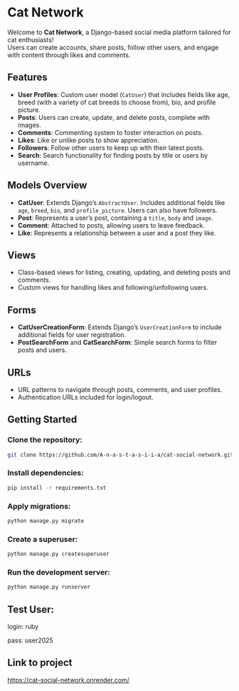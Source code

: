 # Cat Network

Welcome to **Cat Network**, a Django-based social media platform tailored for cat enthusiasts!  
Users can create accounts, share posts, follow other users, and engage with content through likes and comments.

## Features

- **User Profiles**: Custom user model (`CatUser`) that includes fields like age, breed (with a variety of cat breeds to choose from), bio, and profile picture.
- **Posts**: Users can create, update, and delete posts, complete with images.
- **Comments**: Commenting system to foster interaction on posts.
- **Likes**: Like or unlike posts to show appreciation.
- **Followers**: Follow other users to keep up with their latest posts.
- **Search**: Search functionality for finding posts by title or users by username.

## Models Overview

- **CatUser**: Extends Django’s `AbstractUser`. Includes additional fields like `age`, `breed`, `bio`, and `profile_picture`. Users can also have followers.
- **Post**: Represents a user’s post, containing a `title`, `body` and `image`. 
- **Comment**: Attached to posts, allowing users to leave feedback.
- **Like**: Represents a relationship between a user and a post they like.

## Views

- Class-based views for listing, creating, updating, and deleting posts and comments.
- Custom views for handling likes and following/unfollowing users.

## Forms

- **CatUserCreationForm**: Extends Django’s `UserCreationForm` to include additional fields for user registration.
- **PostSearchForm** and **CatSearchForm**: Simple search forms to filter posts and users.

## URLs

- URL patterns to navigate through posts, comments, and user profiles.
- Authentication URLs included for login/logout.

## Getting Started

### Clone the repository:
```sh
git clone https://github.com/A-n-a-s-t-a-s-i-i-a/cat-social-network.git
```

### Install dependencies:
```sh
pip install -r requirements.txt
```

### Apply migrations:
```sh
python manage.py migrate
```

### Create a superuser:
```sh
python manage.py createsuperuser
```

### Run the development server:
```sh
python manage.py runserver
```

## Test User:

login: ruby

pass: user2025


## Link to project
https://cat-social-network.onrender.com/
